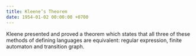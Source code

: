 ```yaml
---
title: Kleene’s Theorem
date: 1954-01-02 00:00:00 +0700
---
```


Kleene presented and proved a theorem which states that all three of these methods of defining languages are equivalent: regular expression, finite automaton and transition graph.
